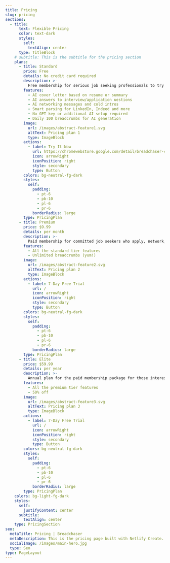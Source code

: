 ```yaml
---
title: Pricing
slug: pricing
sections:
  - title:
      text: Flexible Pricing
      color: text-dark
      styles:
        self:
          textAlign: center
      type: TitleBlock
    # subtitle: This is the subtitle for the pricing section
    plans:
      - title: Standard
        price: Free
        details: No credit card required
        description: >-
          Free membership for serious job seeking professionals to try out our core services and simplify their job search experiences.
        features:
          - AI cover letter based on resume or summary
          - AI answers to interview/application uestions
          - AI networking messages and cold intros
          - Smart parsing for LinkedIn, Indeed and more
          - No GPT key or additional AI setup required
          - Daily 100 breadcrumbs for AI generation
        image:
          url: /images/abstract-feature1.svg
          altText: Pricing plan 1
          type: ImageBlock
        actions:
          - label: Try It Now
            url: https://chromewebstore.google.com/detail/breadchaser-custom-networ/mgbijplmiommnaannjomlaiinkhhjblb?hl=en-US&utm_source=ext_sidebar
            icon: arrowRight
            iconPosition: right
            style: secondary
            type: Button
        colors: bg-neutral-fg-dark
        styles:
          self:
            padding:
              - pt-6
              - pb-10
              - pl-6
              - pr-6
            borderRadius: large
        type: PricingPlan
      - title: Premium
        price: $9.99
        details: per month
        description: >-
          Paid membership for committed job seekers who apply, network, and interview on a higher frequency and intensiy, billed monthly and cancel anytime.
        features:
          - All the standard tier features
          - Unlimited breadcrumbs (yum!)
        image:
          url: /images/abstract-feature2.svg
          altText: Pricing plan 2
          type: ImageBlock
        actions:
          - label: 7-Day Free Trial
            url: /
            icon: arrowRight
            iconPosition: right
            style: secondary
            type: Button
        colors: bg-neutral-fg-dark
        styles:
          self:
            padding:
              - pt-6
              - pb-10
              - pl-6
              - pr-6
            borderRadius: large
        type: PricingPlan
      - title: Elite
        price: $59.99
        details: per year
        description: >-
          Annual plan for the paid membership package for those interested in an one-and-done experience that maximizes the utlization of our services at a discounted price.
        features:
          - All the premium tier features
          - 50% off
        image:
          url: /images/abstract-feature3.svg
          altText: Pricing plan 3
          type: ImageBlock
        actions:
          - label: 7-Day Free Trial
            url: /
            icon: arrowRight
            iconPosition: right
            style: secondary
            type: Button
        colors: bg-neutral-fg-dark
        styles:
          self:
            padding:
              - pt-6
              - pb-10
              - pl-6
              - pr-6
            borderRadius: large
        type: PricingPlan
    colors: bg-light-fg-dark
    styles:
      self:
        justifyContent: center
      subtitle:
        textAlign: center
    type: PricingSection
seo:
  metaTitle: Pricing | Breadchaser
  metaDescription: This is the pricing page built with Netlify Create.
  socialImage: /images/main-hero.jpg
  type: Seo
type: PageLayout
---
```

